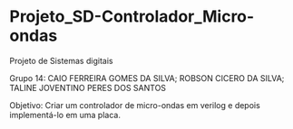 # Projeto_SD-Controlador_Micro-ondas
Projeto de Sistemas digitais

Grupo 14: CAIO FERREIRA GOMES DA SILVA; ROBSON CICERO DA SILVA; TALINE JOVENTINO PERES DOS SANTOS

Objetivo: Criar um controlador de micro-ondas em verilog e depois implementá-lo em uma placa.

